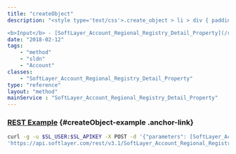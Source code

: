 ```yaml
---
title: "createObject"
description: "<style type='text/css'>.create_object > li > div { padding-top: .5em; padding-bottom: .5em}</style> This method will create a new SoftLayer_Account_Regional_Registry_Detail_Property object. 

<b>Input</b> - [SoftLayer_Account_Regional_Registry_Detail_Property](/reference/datatypes/SoftLayer_Account_Regional_Registry_Detail_Property) <ul class='create_object'> <li><code>registrationDetailId</code> <div>The numeric ID of the [SoftLayer_Account_Regional_Registry_Detail](/reference/datatypes/SoftLayer_Account_Regional_Registry_Detail) this property belongs to</div> <ul> <li><b>Required</b></li> <li><b>Type</b> - integer</li> </ul> </li> <li><code>propertyTypeId</code> <div> The numeric ID of the associated [SoftLayer_Account_Regional_Registry_Detail_Property_Type](/reference/datatypes/SoftLayer_Account_Regional_Registry_Detail_Property_Type) object </div> <ul> <li><b>Required</b></li> <li><b>Type</b> - integer</li> </ul> </li> <li><code>sequencePosition</code> <div> When more than one property of the same type exists on a detail object, this value determines the position in that collection. This can be thought of more as a sort order. </div> <ul> <li><b>Required</b></li> <li><b>Type</b> - integer</li> </ul> </li> <li><code>value</code> <div> The actual value of the property. </div> <ul> <li><b>Required</b></li> <li><b>Type</b> - string</li> </ul> </li> </ul> "
date: "2018-02-12"
tags:
    - "method"
    - "sldn"
    - "Account"
classes:
    - "SoftLayer_Account_Regional_Registry_Detail_Property"
type: "reference"
layout: "method"
mainService : "SoftLayer_Account_Regional_Registry_Detail_Property"
---
```


### [REST Example](#createObject-example) <a href="/article/rest/"><i class="fas fa-question"></i></a> {#createObject-example .anchor-link} 
```bash
curl -g -u $SL_USER:$SL_APIKEY -X POST -d '{"parameters": [SoftLayer_Account_Regional_Registry_Detail_Property]}' \
'https://api.softlayer.com/rest/v3.1/SoftLayer_Account_Regional_Registry_Detail_Property/createObject'
```
